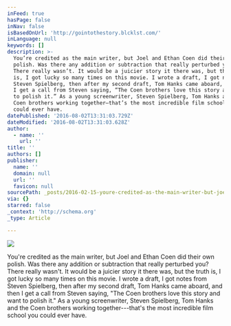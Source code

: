 ```yaml
---
inFeed: true
hasPage: false
inNav: false
isBasedOnUrl: 'http://gointothestory.blcklst.com/'
inLanguage: null
keywords: []
description: >-
  You’re credited as the main writer, but Joel and Ethan Coen did their own
  polish. Was there any addition or subtraction that really perturbed you? 
  There really wasn’t. It would be a juicier story it there was, but the truth
  is, I got lucky so many times on this movie. I wrote a draft, I got notes from
  Steven Spielberg, then after my second draft, Tom Hanks came aboard, and then
  I get a call from Steven saying, “The Coen brothers love this story and want
  to polish it.” As a young screenwriter, Steven Spielberg, Tom Hanks and the
  Coen brothers working together—that’s the most incredible film school you
  could ever have.
datePublished: '2016-08-02T13:31:03.729Z'
dateModified: '2016-08-02T13:31:03.628Z'
author:
  - name: ''
    url: ''
title: ''
authors: []
publisher:
  name: ''
  domain: null
  url: ''
  favicon: null
sourcePath: _posts/2016-02-15-youre-credited-as-the-main-writer-but-joel-and-ethan-coen.md
via: {}
starred: false
_context: 'http://schema.org'
_type: Article

---
```

![](https://s3-us-west-2.amazonaws.com/the-grid-img/p/314c74bba0fff29f8e78f682e0f704dd7ae403bb.jpg)

You're credited as the main writer, but Joel and Ethan Coen did their own polish. Was there any addition or subtraction that really perturbed you? There really wasn't. It would be a juicier story it there was, but the truth is, I got lucky so many times on this movie. I wrote a draft, I got notes from Steven Spielberg, then after my second draft, Tom Hanks came aboard, and then I get a call from Steven saying, "The Coen brothers love this story and want to polish it." As a young screenwriter, Steven Spielberg, Tom Hanks and the Coen brothers working together---that's the most incredible film school you could ever have.